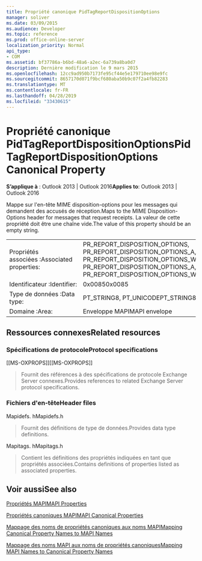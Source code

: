 ```yaml
---
title: Propriété canonique PidTagReportDispositionOptions
manager: soliver
ms.date: 03/09/2015
ms.audience: Developer
ms.topic: reference
ms.prod: office-online-server
localization_priority: Normal
api_type:
- COM
ms.assetid: bf37786a-b6bd-48a6-a2ec-6a739a8ba0d7
description: Dernière modification le 9 mars 2015
ms.openlocfilehash: 12cc9ad950b7173fe95cf44e5e179710ee98e9fc
ms.sourcegitcommit: 8657170d071f9bcf680aba50b9c07f2a4fb82283
ms.translationtype: MT
ms.contentlocale: fr-FR
ms.lasthandoff: 04/28/2019
ms.locfileid: "33430615"
---
```

# <a name="pidtagreportdispositionoptions-canonical-property"></a><span data-ttu-id="3311c-103">Propriété canonique PidTagReportDispositionOptions</span><span class="sxs-lookup"><span data-stu-id="3311c-103">PidTagReportDispositionOptions Canonical Property</span></span>

  
  
<span data-ttu-id="3311c-104">**S’applique à** : Outlook 2013 | Outlook 2016</span><span class="sxs-lookup"><span data-stu-id="3311c-104">**Applies to**: Outlook 2013 | Outlook 2016</span></span> 
  
<span data-ttu-id="3311c-105">Mappe sur l'en-tête MIME disposition-options pour les messages qui demandent des accusés de réception.</span><span class="sxs-lookup"><span data-stu-id="3311c-105">Maps to the MIME Disposition-Options header for messages that request receipts.</span></span> <span data-ttu-id="3311c-106">La valeur de cette propriété doit être une chaîne vide.</span><span class="sxs-lookup"><span data-stu-id="3311c-106">The value of this property should be an empty string.</span></span>
  
|||
|:-----|:-----|
|<span data-ttu-id="3311c-107">Propriétés associées :</span><span class="sxs-lookup"><span data-stu-id="3311c-107">Associated properties:</span></span>  <br/> |<span data-ttu-id="3311c-108">PR_REPORT_DISPOSITION_OPTIONS, PR_REPORT_DISPOSITION_OPTIONS_A, PR_REPORT_DISPOSITION_OPTIONS_W</span><span class="sxs-lookup"><span data-stu-id="3311c-108">PR_REPORT_DISPOSITION_OPTIONS, PR_REPORT_DISPOSITION_OPTIONS_A, PR_REPORT_DISPOSITION_OPTIONS_W</span></span>  <br/> |
|<span data-ttu-id="3311c-109">Identificateur :</span><span class="sxs-lookup"><span data-stu-id="3311c-109">Identifier:</span></span>  <br/> |<span data-ttu-id="3311c-110">0x0085</span><span class="sxs-lookup"><span data-stu-id="3311c-110">0x0085</span></span>  <br/> |
|<span data-ttu-id="3311c-111">Type de données :</span><span class="sxs-lookup"><span data-stu-id="3311c-111">Data type:</span></span>  <br/> |<span data-ttu-id="3311c-112">PT_STRING8, PT_UNICODE</span><span class="sxs-lookup"><span data-stu-id="3311c-112">PT_STRING8, PT_UNICODE</span></span>  <br/> |
|<span data-ttu-id="3311c-113">Domaine :</span><span class="sxs-lookup"><span data-stu-id="3311c-113">Area:</span></span>  <br/> |<span data-ttu-id="3311c-114">Enveloppe MAPI</span><span class="sxs-lookup"><span data-stu-id="3311c-114">MAPI envelope</span></span>  <br/> |
   
## <a name="related-resources"></a><span data-ttu-id="3311c-115">Ressources connexes</span><span class="sxs-lookup"><span data-stu-id="3311c-115">Related resources</span></span>

### <a name="protocol-specifications"></a><span data-ttu-id="3311c-116">Spécifications de protocole</span><span class="sxs-lookup"><span data-stu-id="3311c-116">Protocol specifications</span></span>

<span data-ttu-id="3311c-117">[[MS-OXPROPS]]</span><span class="sxs-lookup"><span data-stu-id="3311c-117">[[MS-OXPROPS]]</span></span> 
  
> <span data-ttu-id="3311c-118">Fournit des références à des spécifications de protocole Exchange Server connexes.</span><span class="sxs-lookup"><span data-stu-id="3311c-118">Provides references to related Exchange Server protocol specifications.</span></span>
    
### <a name="header-files"></a><span data-ttu-id="3311c-119">Fichiers d'en-tête</span><span class="sxs-lookup"><span data-stu-id="3311c-119">Header files</span></span>

<span data-ttu-id="3311c-120">Mapidefs. h</span><span class="sxs-lookup"><span data-stu-id="3311c-120">Mapidefs.h</span></span>
  
> <span data-ttu-id="3311c-121">Fournit des définitions de type de données.</span><span class="sxs-lookup"><span data-stu-id="3311c-121">Provides data type definitions.</span></span>
    
<span data-ttu-id="3311c-122">Mapitags. h</span><span class="sxs-lookup"><span data-stu-id="3311c-122">Mapitags.h</span></span>
  
> <span data-ttu-id="3311c-123">Contient les définitions des propriétés indiquées en tant que propriétés associées.</span><span class="sxs-lookup"><span data-stu-id="3311c-123">Contains definitions of properties listed as associated properties.</span></span>
    
## <a name="see-also"></a><span data-ttu-id="3311c-124">Voir aussi</span><span class="sxs-lookup"><span data-stu-id="3311c-124">See also</span></span>



[<span data-ttu-id="3311c-125">Propriétés MAPI</span><span class="sxs-lookup"><span data-stu-id="3311c-125">MAPI Properties</span></span>](mapi-properties.md)
  
[<span data-ttu-id="3311c-126">Propriétés canoniques MAPI</span><span class="sxs-lookup"><span data-stu-id="3311c-126">MAPI Canonical Properties</span></span>](mapi-canonical-properties.md)
  
[<span data-ttu-id="3311c-127">Mappage des noms de propriétés canoniques aux noms MAPI</span><span class="sxs-lookup"><span data-stu-id="3311c-127">Mapping Canonical Property Names to MAPI Names</span></span>](mapping-canonical-property-names-to-mapi-names.md)
  
[<span data-ttu-id="3311c-128">Mappage des noms MAPI aux noms de propriétés canoniques</span><span class="sxs-lookup"><span data-stu-id="3311c-128">Mapping MAPI Names to Canonical Property Names</span></span>](mapping-mapi-names-to-canonical-property-names.md)

